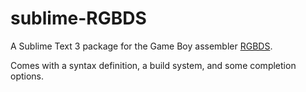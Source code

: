 
# sublime-RGBDS

A Sublime Text 3 package for the Game Boy assembler [RGBDS](https://github.com/gbdev/rgbds).

Comes with a syntax definition, a build system, and some completion options.
